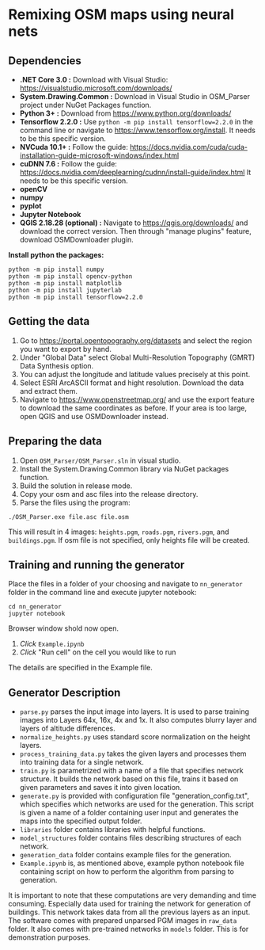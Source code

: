 # Remixing OSM maps using neural nets

## Dependencies

* **.NET Core 3.0 :** Download with Visual Studio: https://visualstudio.microsoft.com/downloads/
* **System.Drawing.Common :** Download in Visual Studio in OSM\_Parser project under NuGet Packages function. 
* **Python 3+ :** Download from https://www.python.org/downloads/
* **Tensorflow 2.2.0 :** Use `python -m pip install tensorflow=2.2.0` in the command line or navigate to https://www.tensorflow.org/install. It needs to be this specific version.
* **NVCuda 10.1+ :** Follow the guide: https://docs.nvidia.com/cuda/cuda-installation-guide-microsoft-windows/index.html
* **cuDNN 7.6 :** Follow the guide: https://docs.nvidia.com/deeplearning/cudnn/install-guide/index.html It needs to be this specific version.
* **openCV**
* **numpy**
* **pyplot**
* **Jupyter Notebook**
* **QGIS 2.18.28 (optional) :** Navigate to https://qgis.org/downloads/ and download the correct version. Then through "manage plugins" feature, download OSMDownloader plugin.

**Install python the packages:**
```
python -m pip install numpy
python -m pip install opencv-python
python -m pip install matplotlib
python -m pip install jupyterlab
python -m pip install tensorflow=2.2.0
```

## Getting the data
1. Go to https://portal.opentopography.org/datasets and select the region you want to export by hand.
2. Under "Global Data" select Global Multi-Resolution Topography (GMRT) Data Synthesis option.
3. You can adjust the longitude and latitude values precisely at this point.
4. Select ESRI ArcASCII format and hight resolution. Download the data and extract them.
5. Navigate to https://www.openstreetmap.org/ and use the export feature to download the same coordinates as before. If your area is too large, open QGIS and use OSMDownloader instead.

## Preparing the data
1. Open `OSM_Parser/OSM_Parser.sln` in visual studio.
2. Install the System.Drawing.Common library via NuGet packages function.
3. Build the solution in release mode.
4. Copy your osm and asc files into the release directory.
5. Parse the files using the program:
```
./OSM_Parser.exe file.asc file.osm
```
This will result in 4 images: `heights.pgm`, `roads.pgm`, `rivers.pgm`, and `buildings.pgm`. If osm file is not specified, only heights file will be created.

## Training and running the generator
Place the files in a folder of your choosing and navigate to `nn_generator` folder in the command line and execute jupyter notebook:
```
cd nn_generator
jupyter notebook
```
Browser window shold now open.  

1. *Click* `Example.ipynb`  
2. *Click* "Run cell" on the cell you would like to run  

The details are specified in the Example file.

## Generator Description
* `parse.py` parses the input image into layers. It is used to parse training images into Layers 64x, 16x, 4x and 1x. It also computes blurry layer and layers of altitude differences.
* `normalize_heights.py` uses standard score normalization on the height layers.
* `process_training_data.py` takes the given layers and processes them into training data for a single network.
* `train.py` is parametrized with a name of a file that specifies network structure. It builds the network based on this file, trains it based on given parameters and saves it into given location.
* `generate.py` is provided with configuration file "generation\_config.txt", which specifies which networks are used for the generation. This script is given a name of a folder containing user input and generates the maps into the specified output folder.
* `libraries` folder contains libraries with helpful functions.
* `model_structures` folder contains files describing structures of each network.
* `generation_data` folder contains example files for the generation.
* `Example.ipynb` is, as mentioned above, example python notebook file containing script on how to perform the algorithm from parsing to generation.

It is important to note that these computations are very demanding and time consuming. Especially data used for training the network for generation of buildings. This network takes data from all the previous layers as an input.
The software comes with prepared unparsed PGM images in `raw_data` folder. It also comes with pre-trained networks in `models` folder. This is for demonstration purposes.